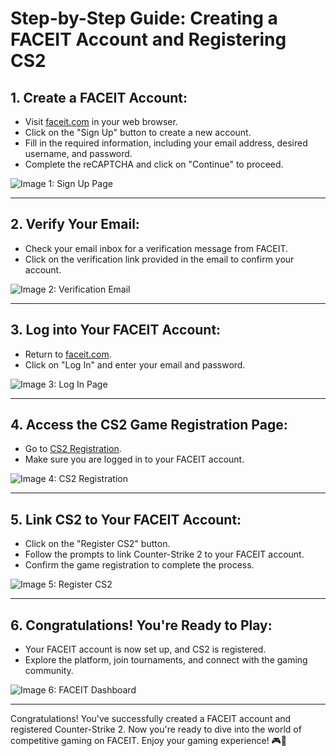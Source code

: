 # Step-by-Step Guide: Creating a FACEIT Account and Registering CS2

## 1. **Create a FACEIT Account:**

   - Visit [faceit.com](https://www.faceit.com/en/signup) in your web browser.
   - Click on the "Sign Up" button to create a new account.
   - Fill in the required information, including your email address, desired username, and password.
   - Complete the reCAPTCHA and click on "Continue" to proceed.

   ![Image 1: Sign Up Page](https://cdn.discordapp.com/attachments/688564775998980128/1174575377432182854/Screenshot_2023-11-15_230252.png?ex=65681790&is=6555a290&hm=6cd54bc1050d2bfe01cb2f15ac5cb55c868d8f54f3d95fb006ac9d0d9856ebb8&)

---

## 2. **Verify Your Email:**

   - Check your email inbox for a verification message from FACEIT.
   - Click on the verification link provided in the email to confirm your account.

   ![Image 2: Verification Email](image2.png)

---

## 3. **Log into Your FACEIT Account:**

   - Return to [faceit.com](https://faceit.com).
   - Click on "Log In" and enter your email and password.

   ![Image 3: Log In Page](image3.png)

---

## 4. **Access the CS2 Game Registration Page:**

   - Go to [CS2 Registration](https://www.faceit.com/en/register-game/cs2).
   - Make sure you are logged in to your FACEIT account.

   ![Image 4: CS2 Registration](image4.png)

---

## 5. **Link CS2 to Your FACEIT Account:**

   - Click on the "Register CS2" button.
   - Follow the prompts to link Counter-Strike 2 to your FACEIT account.
   - Confirm the game registration to complete the process.

   ![Image 5: Register CS2](image5.png)

---

## 6. **Congratulations! You're Ready to Play:**

   - Your FACEIT account is now set up, and CS2 is registered.
   - Explore the platform, join tournaments, and connect with the gaming community.

   ![Image 6: FACEIT Dashboard](image6.png)

---

Congratulations! You've successfully created a FACEIT account and registered Counter-Strike 2. Now you're ready to dive into the world of competitive gaming on FACEIT. Enjoy your gaming experience! 🎮🚀
